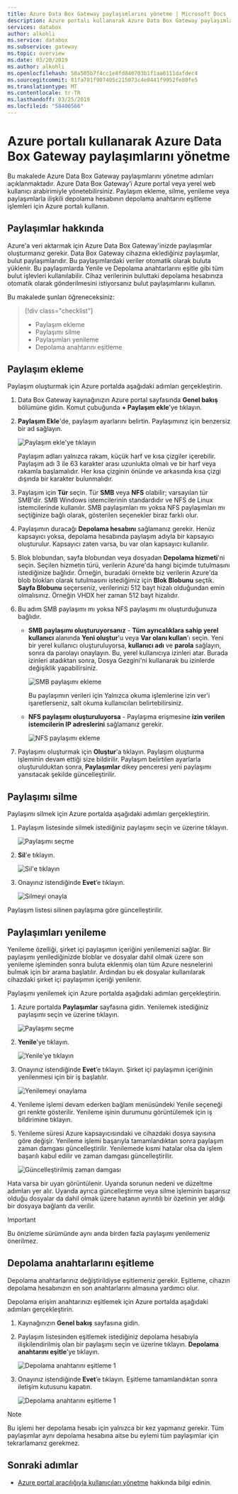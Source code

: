 ```yaml
---
title: Azure Data Box Gateway paylaşımlarını yönetme | Microsoft Docs
description: Azure portalı kullanarak Azure Data Box Gateway paylaşımlarını yönetme adımları.
services: databox
author: alkohli
ms.service: databox
ms.subservice: gateway
ms.topic: overview
ms.date: 03/20/2019
ms.author: alkohli
ms.openlocfilehash: 50a505b7f4cc1e8fd840703b1f1aa0111dafdec4
ms.sourcegitcommit: 81fa781f907405c215073c4e0441f9952fe80fe5
ms.translationtype: MT
ms.contentlocale: tr-TR
ms.lasthandoff: 03/25/2019
ms.locfileid: "58400566"
---
```

# <a name="use-the-azure-portal-to-manage-shares-on-your-azure-data-box-gateway"></a>Azure portalı kullanarak Azure Data Box Gateway paylaşımlarını yönetme 

Bu makalede Azure Data Box Gateway paylaşımlarını yönetme adımları açıklanmaktadır. Azure Data Box Gateway’i Azure portal veya yerel web kullanıcı arabirimiyle yönetebilirsiniz. Paylaşım ekleme, silme, yenileme veya paylaşımlarla ilişkili depolama hesabının depolama anahtarını eşitleme işlemleri için Azure portalı kullanın.

## <a name="about-shares"></a>Paylaşımlar hakkında

Azure'a veri aktarmak için Azure Data Box Gateway'inizde paylaşımlar oluşturmanız gerekir. Data Box Gateway cihazına eklediğiniz paylaşımlar, bulut paylaşımlarıdır. Bu paylaşımlardaki veriler otomatik olarak buluta yüklenir. Bu paylaşımlarda Yenile ve Depolama anahtarlarını eşitle gibi tüm bulut işlevleri kullanılabilir. Cihaz verilerinin buluttaki depolama hesabınıza otomatik olarak gönderilmesini istiyorsanız bulut paylaşımlarını kullanın.

Bu makalede şunları öğreneceksiniz:

> [!div class="checklist"]
> * Paylaşım ekleme
> * Paylaşımı silme
> * Paylaşımları yenileme
> * Depolama anahtarını eşitleme


## <a name="add-a-share"></a>Paylaşım ekleme

Paylaşım oluşturmak için Azure portalda aşağıdaki adımları gerçekleştirin.

1. Data Box Gateway kaynağınızın Azure portal sayfasında **Genel bakış** bölümüne gidin. Komut çubuğunda **+ Paylaşım ekle**'ye tıklayın.
2. **Paylaşım Ekle**'de, paylaşım ayarlarını belirtin. Paylaşımınız için benzersiz bir ad sağlayın.

    ![Paylaşım ekle'ye tıklayın](media/data-box-gateway-manage-shares/add-share-1.png)

    Paylaşım adları yalnızca rakam, küçük harf ve kısa çizgiler içerebilir. Paylaşım adı 3 ile 63 karakter arası uzunlukta olmalı ve bir harf veya rakamla başlamalıdır. Her kısa çizginin önünde ve arkasında kısa çizgi dışında bir karakter bulunmalıdır.

3. Paylaşım için **Tür** seçin. Tür **SMB** veya **NFS** olabilir; varsayılan tür SMB'dir. SMB Windows istemcilerinin standardıdır ve NFS de Linux istemcilerinde kullanılır. SMB paylaşımları mı yoksa NFS paylaşımları mı seçtiğinize bağlı olarak, gösterilen seçenekler biraz farklı olur.

4. Paylaşımın duracağı **Depolama hesabını** sağlamanız gerekir. Henüz kapsayıcı yoksa, depolama hesabında paylaşım adıyla bir kapsayıcı oluşturulur. Kapsayıcı zaten varsa, bu var olan kapsayıcı kullanılır.

5. Blok blobundan, sayfa blobundan veya dosyadan **Depolama hizmeti**'ni seçin. Seçilen hizmetin türü, verilerin Azure'da hangi biçimde tutulmasını istediğinize bağlıdır. Örneğin, buradaki örnekte biz verilerin Azure'da blob blokları olarak tutulmasını istediğimiz için **Blok Blobunu** seçtik. **Sayfa Blobunu** seçerseniz, verilerinizi 512 bayt hizalı olduğundan emin olmalısınız. Örneğin VHDX her zaman 512 bayt hizalıdır.

6. Bu adım SMB paylaşımı mı yoksa NFS paylaşımı mı oluşturduğunuza bağlıdır.
    - **SMB paylaşımı oluşturuyorsanız** - **Tüm ayrıcalıklara sahip yerel kullanıcı** alanında **Yeni oluştur**'u veya **Var olanı kullan**'ı seçin. Yeni bir yerel kullanıcı oluşturuluyorsa, **kullanıcı adı** ve **parola** sağlayın, sonra da parolayı onaylayın. Bu, yerel kullanıcıya izinleri atar. Burada izinleri atadıktan sonra, Dosya Gezgini'ni kullanarak bu izinlerde değişiklik yapabilirsiniz.

        ![SMB paylaşımı ekleme](media/data-box-gateway-manage-shares/add-share-2.png)

        Bu paylaşımın verileri için Yalnızca okuma işlemlerine izin ver'i işaretlerseniz, salt okuma kullanıcıları belirtebilirsiniz.
    - **NFS paylaşımı oluşturuluyorsa** - Paylaşıma erişmesine **izin verilen istemcilerin IP adreslerini** sağlamanız gerekir.

        ![NFS paylaşımı ekleme](media/data-box-gateway-manage-shares/add-share-3.png)

7. Paylaşımı oluşturmak için **Oluştur**'a tıklayın. Paylaşım oluşturma işleminin devam ettiği size bildirilir. Paylaşım belirtilen ayarlarla oluşturulduktan sonra, **Paylaşımlar** dikey penceresi yeni paylaşımı yansıtacak şekilde güncelleştirilir.
 
## <a name="delete-a-share"></a>Paylaşımı silme

Paylaşımı silmek için Azure portalda aşağıdaki adımları gerçekleştirin.

1. Paylaşım listesinde silmek istediğiniz paylaşımı seçin ve üzerine tıklayın.

    ![Paylaşımı seçme](media/data-box-gateway-manage-shares/delete-1.png)

2. **Sil**'e tıklayın. 

    ![Sil'e tıklayın](media/data-box-gateway-manage-shares/delete-2.png)

3. Onayınız istendiğinde **Evet**’e tıklayın.

    ![Silmeyi onayla](media/data-box-gateway-manage-shares/delete-3.png)

Paylaşım listesi silinen paylaşıma göre güncelleştirilir.


## <a name="refresh-shares"></a>Paylaşımları yenileme

Yenileme özelliği, şirket içi paylaşımın içeriğini yenilemenizi sağlar. Bir paylaşımı yenilediğinizde bloblar ve dosyalar dahil olmak üzere son yenileme işleminden sonra buluta eklenmiş olan tüm Azure nesnelerini bulmak için bir arama başlatılır. Ardından bu ek dosyalar kullanılarak cihazdaki şirket içi paylaşımın içeriği yenilenir. 

Paylaşımı yenilemek için Azure portalda aşağıdaki adımları gerçekleştirin.

1.  Azure portalda **Paylaşımlar** sayfasına gidin. Yenilemek istediğiniz paylaşımı seçin ve üzerine tıklayın.

    ![Paylaşımı seçme](media/data-box-gateway-manage-shares/refresh-1.png)

2.  **Yenile**'ye tıklayın. 

    ![Yenile'ye tıklayın](media/data-box-gateway-manage-shares/refresh-2.png)
 
3.  Onayınız istendiğinde **Evet**’e tıklayın. Şirket içi paylaşımın içeriğinin yenilenmesi için bir iş başlatılır. 

    ![Yenilemeyi onaylama](media/data-box-gateway-manage-shares/refresh-3.png)
 
4.  Yenileme işlemi devam ederken bağlam menüsündeki Yenile seçeneği gri renkte gösterilir. Yenileme işinin durumunu görüntülemek için iş bildirimine tıklayın.

5.  Yenileme süresi Azure kapsayıcısındaki ve cihazdaki dosya sayısına göre değişir. Yenileme işlemi başarıyla tamamlandıktan sonra paylaşım zaman damgası güncelleştirilir. Yenilemede kısmi hatalar olsa da işlem başarılı kabul edilir ve zaman damgası güncelleştirilir. 

    ![Güncelleştirilmiş zaman damgası](media/data-box-gateway-manage-shares/refresh-4.png)
 
Hata varsa bir uyarı görüntülenir. Uyarıda sorunun nedeni ve düzeltme adımları yer alır. Uyarıda ayrıca güncelleştirme veya silme işleminin başarısız olduğu dosyalar da dahil olmak üzere hatanın ayrıntılı bir özetinin yer aldığı bir dosyaya bağlantı da verilir.

>[!IMPORTANT]
> Bu önizleme sürümünde aynı anda birden fazla paylaşımı yenilemeniz önerilmez.

## <a name="sync-storage-keys"></a>Depolama anahtarlarını eşitleme

Depolama anahtarlarınız değiştirildiyse eşitlemeniz gerekir. Eşitleme, cihazın depolama hesabınızın en son anahtarlarını almasına yardımcı olur.

Depolama erişim anahtarınızı eşitlemek için Azure portalda aşağıdaki adımları gerçekleştirin.

1. Kaynağınızın **Genel bakış** sayfasına gidin. 
2. Paylaşım listesinden eşitlemek istediğiniz depolama hesabıyla ilişkilendirilmiş olan bir paylaşımı seçin ve üzerine tıklayın. **Depolama anahtarını eşitle**'ye tıklayın. 

     ![Depolama anahtarını eşitleme 1](media/data-box-gateway-manage-shares/sync-storage-key-1.png)

3. Onayınız istendiğinde **Evet**’e tıklayın. Eşitleme tamamlandıktan sonra iletişim kutusunu kapatın.

     ![Depolama anahtarını eşitleme 1](media/data-box-gateway-manage-shares/sync-storage-key-2.png)

>[!NOTE]
> Bu işlemi her depolama hesabı için yalnızca bir kez yapmanız gerekir. Tüm paylaşımlar aynı depolama hesabına aitse bu eylemi tüm paylaşımlar için tekrarlamanız gerekmez.


## <a name="next-steps"></a>Sonraki adımlar

- [Azure portal aracılığıyla kullanıcıları yönetme](data-box-gateway-manage-users.md) hakkında bilgi edinin.
